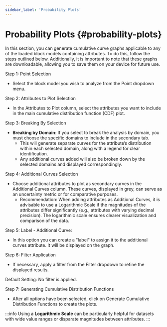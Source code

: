 ```yaml
---
sidebar_label: 'Probability Plots'
---
```


# **Probability Plots** {#probability-plots}

In this section, you can generate cumulative curve graphs applicable to any of the loaded block models containing attributes. To do this, follow the steps outlined below.
Additionally, it is important to note that these graphs are downloadable, allowing you to save them on your device for future use.

Step 1: Point Selection

* Select the block model you wish to analyze from the Point dropdown menu.

Step 2: Attributes to Plot Selection

* In the Attributes to Plot column, select the attributes you want to include in the main cumulative distribution function (CDF) plot.

Step 3: Breaking By Selection

* **Breaking by Domain**: If you select to break the analysis by domain, you must choose the specific domains to include in the secondary tab.  
  * This will generate separate curves for the attribute’s distribution within each selected domain, along with a legend for clear identification.  
  * Any additional curves added will also be broken down by the selected domains and displayed correspondingly.

Step 4: Additional Curves Selection

* Choose additional attributes to plot as secondary curves in the Additional Curves column. These curves, displayed in grey, can serve as an uncertainty metric or for comparative purposes.  
  * Recommendation: When adding attributes as Additional Curves, it is advisable to use a Logarithmic Scale if the magnitudes of the attributes differ significantly (e.g., attributes with varying decimal precision). The logarithmic scale ensures clearer visualization and comparison of the data.

Step 5: Label \- Additional Curve:

* In this option you can create a "label" to assign it to the additional curves attribute. It will be displayed on the graph.

Step 6: Filter Application

* If necessary, apply a filter from the Filter dropdown to refine the displayed results.

Default Setting: No filter is applied.

Step 7: Generating Cumulative Distribution Functions

* After all options have been selected, click on Generate Cumulative Distribution Functions to create the plots.

:::info
Using a **Logarithmic Scale** can be particularly helpful for datasets with wide value ranges or disparate magnitudes between attributes.
:::
